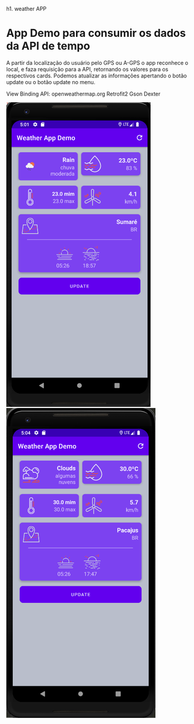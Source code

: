h1. weather APP

# App Demo para consumir os dados da API de tempo

 A partir da localização do usuário pelo GPS ou A-GPS o app reconhece o local,
  e faza requisição para a API, retornando os valores para os respectivos cards.
 Podemos atualizar as informações apertando o botão update ou o botão update no menu.


 View Binding
 API: openweathermap.org
 Retrofit2 
 Gson
 Dexter

![app image 1](weatherAppImage.png)
![app image 2](weatherAppImage2.png)

